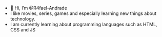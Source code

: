 - 👋 Hi, I’m @R4fael-Andrade
- I like movies, series, games and especially learning new things about technology.
- I am currently learning about programming languages ​​such as HTML, CSS and JS


<!---
R4fael-Andrade/R4fael-Andrade is a ✨ special ✨ repository because its `README.md` (this file) appears on your GitHub profile.
You can click the Preview link to take a look at your changes.
--->
